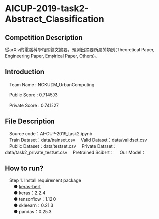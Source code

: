 # AICUP-2019-task2-Abstract_Classification
## Competition Description
從arXiv的電腦科學相關論文摘要，預測出摘要所屬的類別(Theoretical Paper, Engineering Paper, Empirical Paper, Others)。
## Introduction
　Team Name : NCKUDM_UrbanComputing  
  
　Public Score : 0.714503  
  
　Private Score : 0.741327 	
## File Description
　Source code：AI-CUP-2019_task2.ipynb  
　Train Dataset：data/trainset.csv
　Valid Dataset：data/validset.csv
　Public Dataset：data/testset.csv
　Private Dataset：data/task2_private_testset.csv
　Pretrained Scibert：
　Our Model：
## How to run?
　Step 1. Install requirement package  
　　●  [keras-bert](https://github.com/CyberZHG/keras-bert)  
　　●  keras：2.2.4  
　　●  tensorflow：1.12.0  
　　●  skleearn：0.21.3  
　　●  pandas：0.25.3
